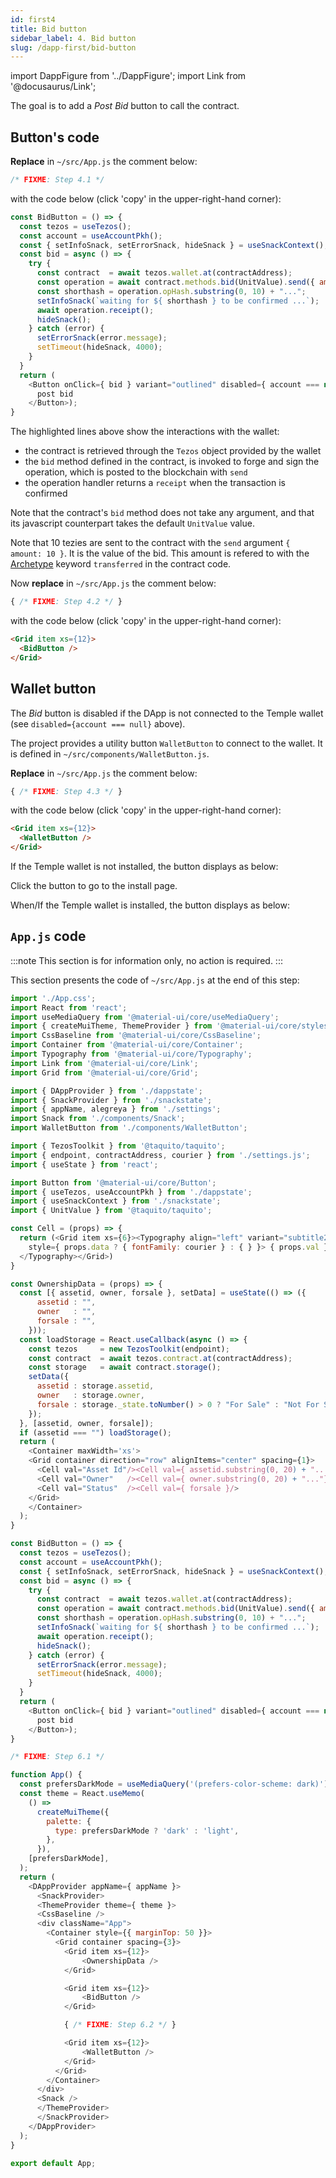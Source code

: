 ```yaml
---
id: first4
title: Bid button
sidebar_label: 4. Bid button
slug: /dapp-first/bid-button
---
```

import DappFigure from '../DappFigure';
import Link from '@docusaurus/Link';

The goal is to add a *Post Bid* button to call the contract.
## Button's code

**Replace** in `~/src/App.js` the comment below:

```js
/* FIXME: Step 4.1 */
```

with the code below (click 'copy' in the upper-right-hand corner):

```js {12-13,16}
const BidButton = () => {
  const tezos = useTezos();
  const account = useAccountPkh();
  const { setInfoSnack, setErrorSnack, hideSnack } = useSnackContext();
  const bid = async () => {
    try {
      const contract  = await tezos.wallet.at(contractAddress);
      const operation = await contract.methods.bid(UnitValue).send({ amount: 10 });
      const shorthash = operation.opHash.substring(0, 10) + "...";
      setInfoSnack(`waiting for ${ shorthash } to be confirmed ...`);
      await operation.receipt();
      hideSnack();
    } catch (error) {
      setErrorSnack(error.message);
      setTimeout(hideSnack, 4000);
    }
  }
  return (
    <Button onClick={ bid } variant="outlined" disabled={ account === null }>
      post bid
    </Button>);
}
```

The highlighted lines above show the interactions with the wallet:
* the contract is retrieved through the `Tezos` object provided by the wallet
* the `bid` method defined in the <Link to='/docs/dapp-first/contract#entrypoints'>contract</Link>, is invoked to forge and sign the operation, which is posted to the blockchain with `send`
* the operation handler returns a `receipt` when the transaction is confirmed

Note that the contract's `bid` method does not take any argument, and that its javascript counterpart takes the default `UnitValue` value.

Note that 10 tezies are sent to the contract with the `send` argument `{ amount: 10 }`. It is the value of the bid. This amount is refered to with the <a href='https://archetype-lang.org/'>Archetype</a> keyword `transferred` in the contract <Link to='/docs/dapp-first/contract#source-code'>code</Link>.

Now **replace** in `~/src/App.js` the comment below:

```js
{ /* FIXME: Step 4.2 */ }
```

with the code below (click 'copy' in the upper-right-hand corner):

```html
<Grid item xs={12}>
  <BidButton />
</Grid>
```

## Wallet button

The *Bid* button is disabled if the DApp is not connected to the <Link to='/docs/dapp-tools/thanos'>Temple wallet</Link> (see `disabled={account === null}` above).

The project provides a utility button `WalletButton` to connect to the wallet. It is defined in `~/src/components/WalletButton.js`.

**Replace** in `~/src/App.js` the comment below:

```js
{ /* FIXME: Step 4.3 */ }
```

with the code below (click 'copy' in the upper-right-hand corner):

```html
<Grid item xs={12}>
  <WalletButton />
</Grid>
```

If the <Link to='/docs/dapp-tools/thanos'>Temple wallet</Link> is not installed, the button displays as below:

<DappFigure img='wallet_button1.png' width='50%'/>

Click the button to go to the install page.

When/If the <Link to='/docs/dapp-tools/thanos'>Temple wallet</Link> is installed, the button displays as below:

<DappFigure img='wallet_button2.png' width='50%'/>

## `App.js` code

:::note
This section is for information only, no action is required.
:::

This section presents the code of `~/src/App.js` at the end of this step:

```js {60-81,108-110,114-116}
import './App.css';
import React from 'react';
import useMediaQuery from '@material-ui/core/useMediaQuery';
import { createMuiTheme, ThemeProvider } from '@material-ui/core/styles';
import CssBaseline from '@material-ui/core/CssBaseline';
import Container from '@material-ui/core/Container';
import Typography from '@material-ui/core/Typography';
import Link from '@material-ui/core/Link';
import Grid from '@material-ui/core/Grid';

import { DAppProvider } from './dappstate';
import { SnackProvider } from './snackstate';
import { appName, alegreya } from './settings';
import Snack from './components/Snack';
import WalletButton from './components/WalletButton';

import { TezosToolkit } from '@taquito/taquito';
import { endpoint, contractAddress, courier } from './settings.js';
import { useState } from 'react';

import Button from '@material-ui/core/Button';
import { useTezos, useAccountPkh } from './dappstate';
import { useSnackContext } from './snackstate';
import { UnitValue } from '@taquito/taquito';

const Cell = (props) => {
  return (<Grid item xs={6}><Typography align="left" variant="subtitle2"
    style={ props.data ? { fontFamily: courier } : { } }> { props.val }
  </Typography></Grid>)
}

const OwnershipData = (props) => {
  const [{ assetid, owner, forsale }, setData] = useState(() => ({
      assetid : "",
      owner   : "",
      forsale : "",
    }));
  const loadStorage = React.useCallback(async () => {
    const tezos     = new TezosToolkit(endpoint);
    const contract  = await tezos.contract.at(contractAddress);
    const storage   = await contract.storage();
    setData({
      assetid : storage.assetid,
      owner   : storage.owner,
      forsale : storage._state.toNumber() > 0 ? "For Sale" : "Not For Sale",
    });
  }, [assetid, owner, forsale]);
  if (assetid === "") loadStorage();
  return (
    <Container maxWidth='xs'>
    <Grid container direction="row" alignItems="center" spacing={1}>
      <Cell val="Asset Id"/><Cell val={ assetid.substring(0, 20) + "..."} data/>
      <Cell val="Owner"   /><Cell val={ owner.substring(0, 20) + "..."} data/>
      <Cell val="Status"  /><Cell val={ forsale }/>
    </Grid>
    </Container>
  );
}

const BidButton = () => {
  const tezos = useTezos();
  const account = useAccountPkh();
  const { setInfoSnack, setErrorSnack, hideSnack } = useSnackContext();
  const bid = async () => {
    try {
      const contract  = await tezos.wallet.at(contractAddress);
      const operation = await contract.methods.bid(UnitValue).send({ amount: 10 });
      const shorthash = operation.opHash.substring(0, 10) + "...";
      setInfoSnack(`waiting for ${ shorthash } to be confirmed ...`);
      await operation.receipt();
      hideSnack();
    } catch (error) {
      setErrorSnack(error.message);
      setTimeout(hideSnack, 4000);
    }
  }
  return (
    <Button onClick={ bid } variant="outlined" disabled={ account === null }>
      post bid
    </Button>);
}

/* FIXME: Step 6.1 */

function App() {
  const prefersDarkMode = useMediaQuery('(prefers-color-scheme: dark)');
  const theme = React.useMemo(
    () =>
      createMuiTheme({
        palette: {
          type: prefersDarkMode ? 'dark' : 'light',
        },
      }),
    [prefersDarkMode],
  );
  return (
    <DAppProvider appName={ appName }>
      <SnackProvider>
      <ThemeProvider theme={ theme }>
      <CssBaseline />
      <div className="App">
        <Container style={{ marginTop: 50 }}>
          <Grid container spacing={3}>
            <Grid item xs={12}>
                <OwnershipData />
            </Grid>

            <Grid item xs={12}>
                <BidButton />
            </Grid>

            { /* FIXME: Step 6.2 */ }

            <Grid item xs={12}>
                <WalletButton />
            </Grid>
          </Grid>
        </Container>
      </div>
      <Snack />
      </ThemeProvider>
      </SnackProvider>
    </DAppProvider>
  );
}

export default App;
```
